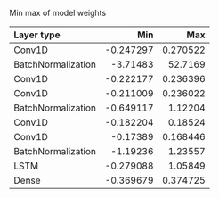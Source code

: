 Min max of model weights

| Layer type         |       Min |       Max |
|:-------------------|----------:|----------:|
| Conv1D             | -0.247297 |  0.270522 |
| BatchNormalization | -3.71483  | 52.7169   |
| Conv1D             | -0.222177 |  0.236396 |
| Conv1D             | -0.211009 |  0.236022 |
| BatchNormalization | -0.649117 |  1.12204  |
| Conv1D             | -0.182204 |  0.18524  |
| Conv1D             | -0.17389  |  0.168446 |
| BatchNormalization | -1.19236  |  1.23557  |
| LSTM               | -0.279088 |  1.05849  |
| Dense              | -0.369679 |  0.374725 |